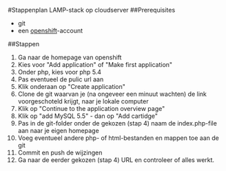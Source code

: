 #Stappenplan LAMP-stack op cloudserver
##Prerequisites
  * git
  * een [openshift](https://openshift.redhat.com)-account

##Stappen
  1. Ga naar de homepage van openshift
  2. Kies voor "Add application" of "Make first application"
  3. Onder php, kies voor php 5.4
  4. Pas eventueel de pulic url aan
  5. Klik onderaan op "Create application"
  6. Clone de git waarvan je (na ongeveer een minuut wachten) de link voorgeschoteld krijgt, naar je lokale computer
  7. Klik op "Continue to the application overview page"
  8. Klik op "add MySQL 5.5" - dan op "Add cartidge"
  9. Pas in de git-folder onder de gekozen (stap 4) naam de index.php-file aan naar je eigen homepage
  0. Voeg eventueel andere php- of html-bestanden en mappen toe aan de git
  1. Commit en push de wijzingen
  2. Ga naar de eerder gekozen (stap 4) URL en controleer of alles werkt.
